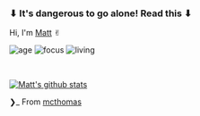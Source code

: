 ### ⬇︎ It's dangerous to go alone! Read this ⬇︎
Hi, I'm [Matt](https://mcthomas.github.io) ✌︎

![age](https://img.shields.io/badge/age-22-red)
![focus](https://img.shields.io/badge/focus-software_dev-green)
![living](https://img.shields.io/badge/living-Madison-blue)

<br />

[![Matt's github stats](https://github-readme-stats.vercel.app/api?username=mcthomas&show_icons=true)](https://github.com/mcthomas)


❯_ From [mcthomas](https://github.com/mcthomas)
